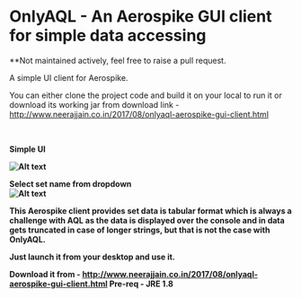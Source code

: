 
# OnlyAQL - An Aerospike GUI client for simple data accessing

**Not maintained actively, feel free to raise a pull request.

A simple UI client for Aerospike.

You can either clone the project code and build it on your local to run it or download its working jar from download link -
http://www.neerajjain.co.in/2017/08/onlyaql-aerospike-gui-client.html


                
 
 <b>Simple UI<b><br>
 
![Alt text](img/Only%20AQL.png?raw=true "Optional Title")


<b>Select set name from dropdown<b><br>
![Alt text](img/Set%20Selector.png?raw=true "Optional Title")

This Aerospike client provides set data is tabular format which is always a challenge with AQL as the data is displayed over the console and in data gets truncated in case of longer strings, but that is not the case with OnlyAQL. 

Just launch it from your desktop and use it.

Download it from - http://www.neerajjain.co.in/2017/08/onlyaql-aerospike-gui-client.html
Pre-req - JRE 1.8
